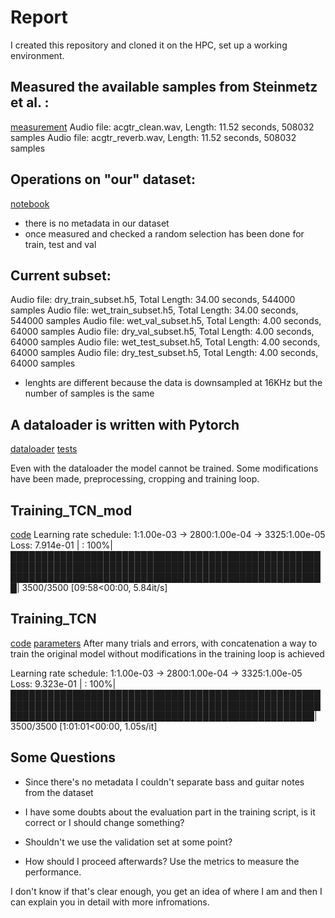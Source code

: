 # Report

I created this repository and cloned it on the HPC, set up a working environment.

## Measured the available samples from Steinmetz et al. :
[measurement](/util/get_audio_leght.py)
Audio file: acgtr_clean.wav, Length: 11.52 seconds, 508032 samples
Audio file: acgtr_reverb.wav, Length: 11.52 seconds, 508032 samples


## Operations on "our" dataset:
[notebook](h5_dataset.ipynb)
- there is no metadata in our dataset
- once measured and checked a random selection has been done for train, test and val


## Current subset:
Audio file: dry_train_subset.h5, Total Length: 34.00 seconds, 544000 samples
Audio file: wet_train_subset.h5, Total Length: 34.00 seconds, 544000 samples
Audio file: wet_val_subset.h5, Total Length: 4.00 seconds, 64000 samples
Audio file: dry_val_subset.h5, Total Length: 4.00 seconds, 64000 samples
Audio file: wet_test_subset.h5, Total Length: 4.00 seconds, 64000 samples
Audio file: dry_test_subset.h5, Total Length: 4.00 seconds, 64000 samples

- lenghts are different because the data is downsampled at 16KHz but the number of samples is the same

## A dataloader is written with Pytorch
[dataloader](dataloader_subset.py)
[tests](dataloader_test.py)

Even with the dataloader the model cannot be trained.
Some modifications have been made, preprocessing, cropping and training loop.


## Training_TCN_mod
[code](training_TCN_mod.py)
Learning rate schedule: 1:1.00e-03 -> 2800:1.00e-04 -> 3325:1.00e-05
Loss: 7.914e-01 | : 100%|███████████████████████████████████████████████████████████████████████████████████████████████████████████████████████████████████████████████████████| 3500/3500 [09:58<00:00,  5.84it/s]



## Training_TCN
[code](training_TCN.py)
[parameters](config.py)
After many trials and errors, with concatenation a way to train the original model without modifications in the training loop is achieved

Learning rate schedule: 1:1.00e-03 -> 2800:1.00e-04 -> 3325:1.00e-05
 Loss: 9.323e-01 | : 100%|█████████████████████████████████████████████████████████████████████████████████████████████████████████████████████████████████████████████████████| 3500/3500 [1:01:01<00:00,  1.05s/it]


## Some Questions
- Since there's no metadata I couldn't separate bass and guitar notes from the dataset
- I have some doubts about the evaluation part in the training script, is it correct or I should change something?
- Shouldn't we use the validation set at some point?

- How should I proceed afterwards? Use the metrics to measure the performance.

I don't know if that's clear enough, you get an idea of where I am and then I can explain you in detail with more infromations.

